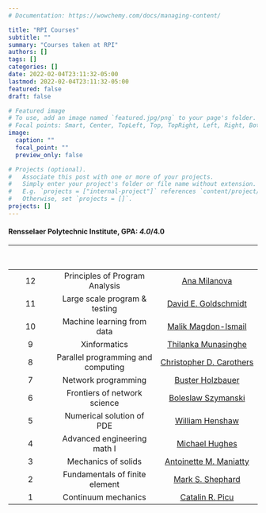 ```yaml
---
# Documentation: https://wowchemy.com/docs/managing-content/

title: "RPI Courses"
subtitle: ""
summary: "Courses taken at RPI"
authors: []
tags: []
categories: []
date: 2022-02-04T23:11:32-05:00
lastmod: 2022-02-04T23:11:32-05:00
featured: false
draft: false

# Featured image
# To use, add an image named `featured.jpg/png` to your page's folder.
# Focal points: Smart, Center, TopLeft, Top, TopRight, Left, Right, BottomLeft, Bottom, BottomRight.
image:
  caption: ""
  focal_point: ""
  preview_only: false

# Projects (optional).
#   Associate this post with one or more of your projects.
#   Simply enter your project's folder or file name without extension.
#   E.g. `projects = ["internal-project"]` references `content/project/deep-learning/index.md`.
#   Otherwise, set `projects = []`.
projects: []
---
```


#### Rensselaer Polytechnic Institute, GPA: *4.0*/4.0
|&nbsp; &nbsp; &nbsp; &nbsp; &nbsp; &nbsp; &nbsp; &nbsp; &nbsp; &nbsp; &nbsp; &nbsp; &nbsp; &nbsp; &nbsp;|&nbsp; &nbsp; &nbsp; &nbsp; &nbsp; &nbsp; &nbsp; &nbsp; &nbsp; &nbsp; &nbsp; &nbsp; &nbsp; &nbsp; &nbsp; &nbsp; &nbsp; &nbsp; &nbsp; &nbsp;|&nbsp; &nbsp; &nbsp; &nbsp; &nbsp; &nbsp; &nbsp; &nbsp; &nbsp; &nbsp; &nbsp; &nbsp; &nbsp; &nbsp; &nbsp; &nbsp; &nbsp; &nbsp; &nbsp; &nbsp; &nbsp; &nbsp; &nbsp; &nbsp; &nbsp; &nbsp; &nbsp; &nbsp; &nbsp; &nbsp; &nbsp; &nbsp; &nbsp;|
:-------------------------:|:-------------------------:|:-------------------------:
|12|Principles of Program Analysis|[Ana Milanova](https://www.cs.rpi.edu/~milanova/)|
|11|Large scale program & testing|[David E. Goldschmidt](https://www.cs.rpi.edu/~goldsd/index.php)|
|10|Machine learning from data|[Malik Magdon-Ismail](https://www.cs.rpi.edu/~magdon/)|
|9|Xinformatics|[Thilanka Munasinghe](https://science.rpi.edu/itws/faculty/thilanka-munasinghe)|
|8|Parallel programming and computing|[Christopher D. Carothers](https://www.cs.rpi.edu/~chrisc/)|
|7|Network programming|[Buster Holzbauer](https://www.cs.rpi.edu/~holzbh/)|
|6|Frontiers of network science|[Boleslaw Szymanski](http://cs.rpi.edu/~szymansk/)|
|5|Numerical solution of PDE|[William Henshaw](https://science.rpi.edu/mathematical-sciences/faculty/william-henshaw)|
|4|Advanced engineering math I|[Michael Hughes](http://mane.rpi.edu/people/faculty/michael-hughes)|
|3|Mechanics of solids|[Antoinette M. Maniatty](http://homepages.rpi.edu/~maniaa/)|
|2|Fundamentals of finite element|[Mark S. Shephard](https://faculty.rpi.edu/node/35899)|
|1|Continuum mechanics|[Catalin R. Picu](https://faculty.rpi.edu/node/36048)|
